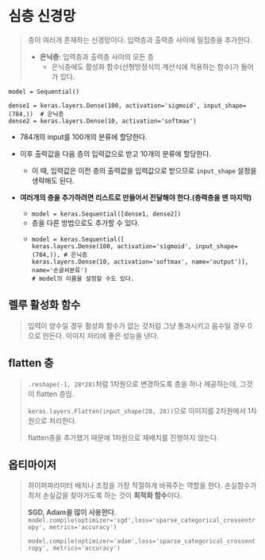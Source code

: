 # 심층 신경망
> 층이 여러개 존재하는 신경망이다.
> 입력층과 출력층 사이에 밀집층을 추가한다.
> - **은닉층**: 입력층과 출력층 사이의 모든 층
>   - 은닉층에도 활성화 함수(선형방정식의 계산식에 적용하는 함수)가 들어가 있다.


```
model = Sequential()

dense1 = keras.layers.Dense(100, activation='sigmoid', input_shape=(784,))  # 은닉층
dense2 = keras.layers.Dense(10, activation='softmax') 
```
- 784개의 input를 100개의 분류에 할당한다.
- 이후 출력값을 다음 층의 입력값으로 받고 10개의 분류에 할당한다.
  - 이 때, 입력값은 이전 층의 출력값을 입력값으로 받으므로 `input_shape` 설정을 생략해도 된다.

- **여러개의 층을 추가하려면 리스트로 만들어서 전달해야 한다.(층력층을 맨 마지막)**
  - `model = keras.Sequential([dense1, dense2])`
  - 층을 다른 방법으로도 추가할 수 있다.
  - ```
    model = keras.Sequential([
    keras.layers.Dense(100, activation='sigmoid', input_shape=(784,)), # 은닉층
    keras.layers.Dense(10, activation='softmax', name='output')], name='손글씨분류')
    # model의 이름을 설정할 수도 있다.
    ```

## 렐루 활성화 함수
> 입력이 양수일 경우 활성화 함수가 없는 것처럼 그냥 통과시키고 음수일 경우 0으로 만든다.
> 이미지 처리에 좋은 성능을 낸다.

## flatten 층
> `.reshape(-1, 28*28)`처럼 1차원으로 변경하도록 층을 하나 제공하는데, 그것이 flatten 층임.
>
> `keras.layers.Flatten(input_shape(28, 28))`으로 이미지를 2차원에서 1차원으로 처리한다.
>
> flatten층을 추가했기 때문에 1차원으로 재배치를 진행하지 않는다.

## 옵티마이저
> 하이퍼파라미터 배치나 조정을 가장 적절하게 바꿔주는 역할을 한다. 손실함수가 최저 손실값을 찾아가도록 하는 것이 **최적화 함수**이다.
>
> **SGD, Adam을 많이 사용한다.**
> `model.compile(optimizer='sgd',loss='sparse_categorical_crossentropy', metrics='accuracy')`
> 
> `model.compile(optimizer='adam',loss='sparse_categorical_crossentropy', metrics='accuracy')`



